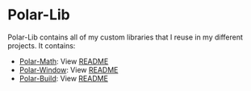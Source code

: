 # Polar-Lib

Polar-Lib contains all of my custom libraries that I reuse in my different projects. It contains:

+ [Polar-Math](Polar-Math/): View [README](Polar-Math/README.md)
+ [Polar-Window](Polar-Window/): View [README](Polar-Window/README.md)
+ [Polar-Build](Polar-Build/): View [README](Polar-Build/README.md)
